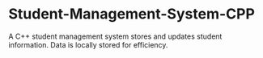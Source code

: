 # Student-Management-System-CPP
A C++ student management system stores and updates student information. Data is locally stored for efficiency.
